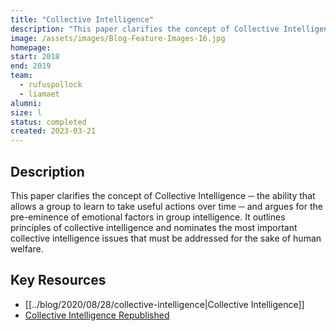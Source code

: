 ```yaml
---
title: "Collective Intelligence"
description: "This paper clarifies the concept of Collective Intelligence ─ the ability that allows a group to learn to take useful actions over time ─ and argues for the pre-eminence of emotional factors in group intelligence."
image: /assets/images/Blog-Feature-Images-16.jpg
homepage:
start: 2018
end: 2019
team:
  - rufuspollock
  - liamaet
alumni:
size: l
status: completed
created: 2023-03-21
---
```


## Description

This paper clarifies the concept of Collective Intelligence ─ the ability that allows a group to learn to take useful actions over time ─ and argues for the pre-eminence of emotional factors in group intelligence. It outlines principles of collective intelligence and nominates the most important collective intelligence issues that must be addressed for the sake of human welfare.

## Key Resources

- [[../blog/2020/08/28/collective-intelligence|Collective Intelligence]]
- [Collective Intelligence Republished](https://drive.google.com/file/d/1NHBDtw3MplEuleEQN5oyPJtJ-rfQCgmX/view)